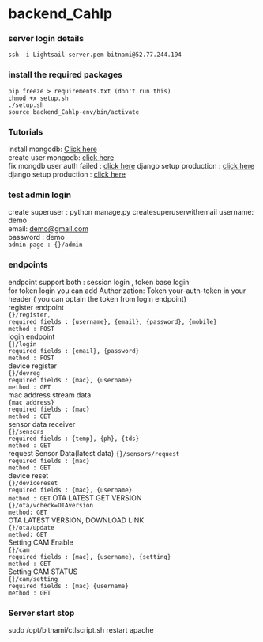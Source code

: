 # backend_Cahlp


### server login details  
`ssh -i Lightsail-server.pem bitnami@52.77.244.194` 

### install the required packages  
`pip freeze > requirements.txt (don't run this)`  
`chmod +x setup.sh`  
`./setup.sh`  
`source backend_Cahlp-env/bin/activate`  


### Tutorials  
install mongodb: [Click here](https://www.mongodb.com/docs/manual/tutorial/install-mongodb-on-ubuntu/)  
create user mongodb: [click here](https://www.cherryservers.com/blog/how-to-install-and-start-using-mongodb-on-ubuntu-20-04)  
fix mongdb user auth failed : [click here](https://stackoverflow.com/questions/35881662/show-dbs-gives-not-authorized-to-execute-command-error) 
django setup production : [click here](https://www.digitalocean.com/community/tutorials/how-to-serve-django-applications-with-uwsgi-and-nginx-on-debian-8)
django setup production : [click here](https://uwsgi-docs.readthedocs.io/en/latest/tutorials/Django_and_nginx.html)
### test admin login  
create superuser : python manage.py createsuperuserwithemail
username: demo  
email: demo@gmail.com  
password : demo  
`admin page : {}/admin`  

### endpoints  
endpoint support both : session login , token base login  
for token login you can add Authorization: Token your-auth-token in your header ( you can optain the token from login endpoint)  
register endpoint  
`{}/register,`  
`required fields : {username}, {email}, {password}, {mobile}`  
`method : POST`  
login endpoint  
`{}/login`  
`required fields : {email}, {password}`  
`method : POST`  
device register  
`{}/devreg`  
`required fields : {mac}, {username}`  
`method : GET`  
mac address stream data  
`{mac address}`  
`required fields : {mac}`  
`method : GET`  
sensor data receiver  
`{}/sensors`  
`required fields : {temp}, {ph}, {tds}`  
`method : GET `  
request Sensor Data(latest data)
`{}/sensors/request`  
`required fields : {mac}`  
`method : GET`  
device reset  
`{}/devicereset`  
`required fields : {mac}, {username}`  
`method : GET`
OTA LATEST GET VERSION  
`{}/ota/vcheck=OTAversion`  
`method: GET`  
OTA LATEST VERSION, DOWNLOAD LINK  
`{}/ota/update`  
`method: GET`  
Setting CAM Enable  
`{}/cam`  
`required fields : {mac}, {username}, {setting}`  
`method : GET`  
Setting CAM STATUS  
`{}/cam/setting`  
`required fields : {mac} {username}`  
`method : GET`

### Server start stop  
 
sudo /opt/bitnami/ctlscript.sh restart apache